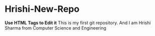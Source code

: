 # Hrishi-New-Repo
<B>Use HTML Tags to Edit it</B>
This is my first git repository.
And I am Hrishi Sharma from Computer Science and Engineering

